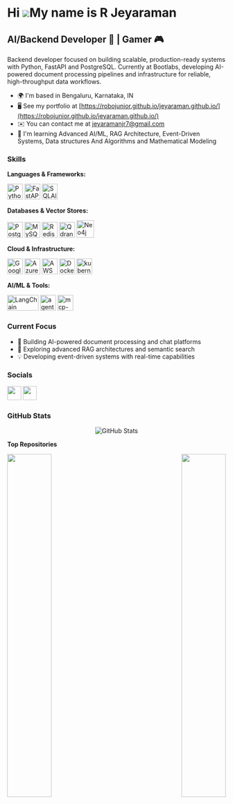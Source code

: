 Hi ![](https://user-images.githubusercontent.com/18350557/176309783-0785949b-9127-417c-8b55-ab5a4333674e.gif)My name is R Jeyaraman
===================================================================================================================================

AI/Backend Developer 🤖 | Gamer 🎮
----------------------------------

Backend developer focused on building scalable, production-ready systems with Python, FastAPI and PostgreSQL. Currently at Bootlabs, developing AI-powered document processing pipelines and infrastructure for reliable, high-throughput data workflows.

* 🌍  I'm based in Bengaluru, Karnataka, IN
* 🖥️  See my portfolio at [https://robojunior.github.io/jeyaraman.github.io/](https://robojunior.github.io/jeyaraman.github.io/)
* ✉️  You can contact me at [jeyaramanjr7@gmail.com](mailto:jeyaramanjr7@gmail.com)
* 🧠  I'm learning Advanced AI/ML, RAG Architecture, Event-Driven Systems, Data structures And Algorithms and Mathematical Modeling

### Skills

**Languages & Frameworks:**
<p align="left">
<a href="https://www.python.org/" target="_blank" rel="noreferrer"><img src="https://raw.githubusercontent.com/danielcranney/readme-generator/main/public/icons/skills/python-colored.svg" width="36" height="36" alt="Python" /></a>
<a href="https://fastapi.tiangolo.com/" target="_blank" rel="noreferrer"><img src="https://cdn.jsdelivr.net/gh/devicons/devicon/icons/fastapi/fastapi-original.svg" width="36" height="36" alt="FastAPI" /></a>
<a href="https://www.sqlalchemy.org/" target="_blank" rel="noreferrer"><img src="https://cdn.jsdelivr.net/gh/devicons/devicon/icons/sqlalchemy/sqlalchemy-original.svg" width="36" height="36" alt="SQLAlchemy" /></a>
</p>

**Databases & Vector Stores:**
<p align="left">
<a href="https://www.postgresql.org/" target="_blank" rel="noreferrer"><img src="https://raw.githubusercontent.com/danielcranney/readme-generator/main/public/icons/skills/postgresql-colored.svg" width="36" height="36" alt="PostgreSQL" /></a>
<a href="https://www.mysql.com/" target="_blank" rel="noreferrer"><img src="https://raw.githubusercontent.com/danielcranney/readme-generator/main/public/icons/skills/mysql-colored.svg" width="36" height="36" alt="MySQL" /></a>
<a href="https://redis.io/" target="_blank" rel="noreferrer"><img src="https://cdn.jsdelivr.net/gh/devicons/devicon/icons/redis/redis-original.svg" width="36" height="36" alt="Redis" /></a>
<a href="https://imgbb.com/"><img src="https://i.ibb.co/zVP66BY5/logomark.png" width="36" height="36" alt="Qdrant"></a>
<a href="https://imgbb.com/"><img src="https://i.ibb.co/NvXhbZX/New4j.png" alt="Neo4j" width="40" height="40"></a>
</p>

**Cloud & Infrastructure:**
<p align="left">
<a href="https://cloud.google.com/" target="_blank" rel="noreferrer"><img src="https://cdn.jsdelivr.net/gh/devicons/devicon/icons/googlecloud/googlecloud-original.svg" width="36" height="36" alt="Google Cloud" /></a>
<a href="https://azure.microsoft.com/" target="_blank" rel="noreferrer"><img src="https://cdn.jsdelivr.net/gh/devicons/devicon/icons/azure/azure-original.svg" width="36" height="36" alt="Azure" /></a>
<a href="https://aws.amazon.com/" target="_blank" rel="noreferrer"><img src="https://cdn.jsdelivr.net/gh/devicons/devicon/icons/amazonwebservices/amazonwebservices-original-wordmark.svg" width="36" height="36" alt="AWS" /></a>
<a href="https://www.docker.com/" target="_blank" rel="noreferrer"><img src="https://cdn.jsdelivr.net/gh/devicons/devicon/icons/docker/docker-original.svg" width="36" height="36" alt="Docker" /></a>
<a href="https://ibb.co/gLqHc9KG"><img src="https://i.ibb.co/Vcnrk94d/logo.png" alt="kubernetes" width="36" height="36"></a>
</p>

**AI/ML & Tools:**
<p align="left">
<a href="https://www.langchain.com/" target="_blank" rel="noreferrer"><img src="https://python.langchain.com/img/brand/wordmark.png" width="72" height="36" alt="LangChain" /></a>
<a href="https://imgbb.com/"><img src="https://i.ibb.co/3yVwHX3X/agent-development-kit.png" alt="agent-development-kit" width="36" height="36"></a>
<a href="https://imgbb.com/"><img src="https://i.ibb.co/K3rz79N/mcp-server-stroke-rounded.png" alt="mcp-server" width="36" height="36"></a>
</p>

### Current Focus
- 🔭 Building AI-powered document processing and chat platforms
- 🌱 Exploring advanced RAG architectures and semantic search
- 💡 Developing event-driven systems with real-time capabilities

### Socials
<p align="left"> 
<a href="https://www.github.com/RoboJunior" target="_blank" rel="noreferrer"><img src="https://raw.githubusercontent.com/danielcranney/readme-generator/main/public/icons/socials/github-dark.svg" width="32" height="32" /></a> 
<a href="https://www.linkedin.com/in/jeyaraman-r-1368ab1a1/" target="_blank" rel="noreferrer"><img src="https://raw.githubusercontent.com/danielcranney/readme-generator/main/public/icons/socials/linkedin.svg" width="32" height="32" /></a>
</p>

### GitHub Stats
<div align="center">
<img src="https://github-readme-stats.vercel.app/api?username=RoboJunior&show_icons=true&theme=tokyonight&hide_border=true&count_private=true" alt="GitHub Stats" />
</div>

<b>Top Repositories</b>
<div width="100%" align="center">
<a href="https://github.com/RoboJunior/dall-e2-image-model" align="left"><img align="left" width="45%" src="https://github-readme-stats.vercel.app/api/pin/?username=RoboJunior&repo=dall-e2-image-model&title_color=0891b2&text_color=ffffff&icon_color=0891b2&bg_color=1c1917&hide_border=true&locale=en" /></a>
<a href="https://github.com/RoboJunior/Pdf_bot" align="right"><img align="right" width="45%" src="https://github-readme-stats.vercel.app/api/pin/?username=RoboJunior&repo=Pdf_bot&title_color=0891b2&text_color=ffffff&icon_color=0891b2&bg_color=1c1917&hide_border=true&locale=en" /></a>
</div>

<br /><br /><br /><br /><br /><br /><br />

<!--
**RoboJunior/RoboJunior** is a ✨ *special* ✨ repository because its `README.md` (this file) appears on your GitHub profile.
-->
